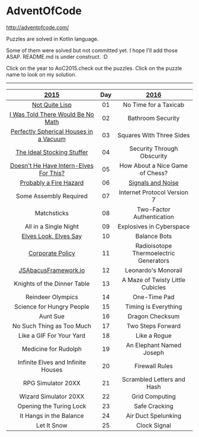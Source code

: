 # AdventOfCode

http://adventofcode.com/

Puzzles are solved in Kotlin language. 

Some of them were solved but not committed yet. I hope I'll add those ASAP. README.md is under construct. :D

Click on the year to AoC2015.check out the puzzles. Click on the puzzle name to look on my solution.

***
|[2015](http://adventofcode.com/2015)                                          | Day  |[2016](http://adventofcode.com/2016)  |
|:----------------------------------------------------------------------------:|:----:|:------------------------------------:|
|[Not Quite Lisp](../master/src/AoC2015/NotQuiteLisp.kt)                       |  01  |                                No Time for a Taxicab|
|[I Was Told There Would Be No Math](../master/src/AoC2015/NoMath.kt)          |  02  |                                    Bathroom Security|
|[Perfectly Spherical Houses in a Vacuum](../master/src/AoC2015/Spherical.kt)  |  03  |                             Squares With Three Sides|
|[The Ideal Stocking Stuffer](../master/src/AoC2015/Stocking.kt)               |  04  |                           Security Through Obscurity|
|[Doesn't He Have Intern-Elves For This?](../master/src/AoC2015/InternElves.kt)|  05  |                      How About a Nice Game of Chess?|
|[Probably a Fire Hazard](../master/src/AoC2015/FireHazard.kt)                 |  06  |[Signals and Noise](../master/src/AoC2016/Signals.kt)|
|Some Assembly Required                                                        |  07  |                          Internet Protocol Version 7|
|Matchsticks                                                                   |  08  |                            Two-Factor Authentication|
|All in a Single Night                                                         |  09  |                             Explosives in Cyberspace|
|[Elves Look, Elves Say](../master/src/AoC2015/LookSay.kt)                     |  10  |                                         Balance Bots|
|[Corporate Policy](../master/src/AoC2015/Corporate.kt)                        |  11  |               Radioisotope Thermoelectric Generators|
|[JSAbacusFramework.io](../master/src/AoC2015/Abacus.kt)                       |  12  |                                  Leonardo's Monorail|
|Knights of the Dinner Table                                                   |  13  |                     A Maze of Twisty Little Cubicles|
|Reindeer Olympics                                                             |  14  |                                         One-Time Pad|
|Science for Hungry People                                                     |  15  |                                 Timing is Everything|
|Aunt Sue                                                                      |  16  |                                      Dragon Checksum|
|No Such Thing as Too Much                                                     |  17  |                                    Two Steps Forward|
|Like a GIF For Your Yard                                                      |  18  |                                         Like a Rogue|
|Medicine for Rudolph                                                          |  19  |                             An Elephant Named Joseph|
|Infinite Elves and Infinite Houses                                            |  20  |                                       Firewall Rules|
|RPG Simulator 20XX                                                            |  21  |                           Scrambled Letters and Hash|
|Wizard Simulator 20XX                                                         |  22  |                                       Grid Computing|
|Opening the Turing Lock                                                       |  23  |                                        Safe Cracking|
|It Hangs in the Balance                                                       |  24  |                                  Air Duct Spelunking|
|Let It Snow                                                                   |  25  |                                         Clock Signal|
